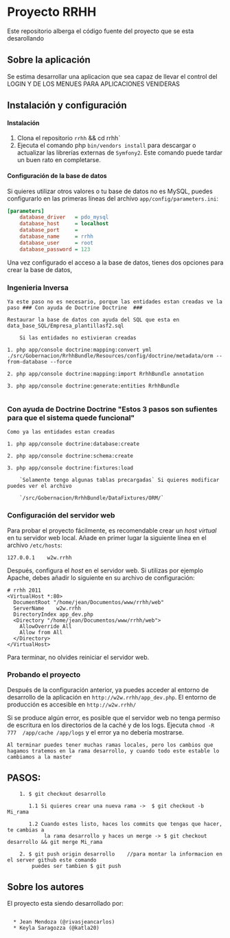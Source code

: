 Proyecto RRHH
==================

Este repositorio alberga el código fuente del proyecto que se esta desarollando

Sobre la aplicación
-------------------

Se estima desarrollar una aplicacion que sea capaz de llevar el control del LOGIN Y DE LOS MENUES PARA APLICACIONES VENIDERAS

Instalación y configuración
---------------------------

#### Instalación ####

  1. Clona el repositorio `rrhh`  && cd rrhh`
  2. Ejecuta el comando  php `bin/vendors install`  para descargar
  o actualizar las librerías externas de ``Symfony2``. Este comando puede tardar
  un buen rato en completarse.
  
#### Configuración de la base de datos ####

Si quieres utilizar otros valores o tu base de datos no es MySQL, puedes 
configurarlo en las primeras líneas del archivo `app/config/parameters.ini`:

```ini
[parameters]
    database_driver   = pdo_mysql
    database_host     = localhost
    database_port     =
    database_name     = rrhh
    database_user     = root
    database_password = 123
```

Una vez configurado el acceso a la base de datos, tienes dos opciones para crear la base de datos,

### Ingenieria Inversa ###

```
Ya este paso no es necesario, porque las entidades estan creadas ve la paso ### Con ayuda de Doctrine Doctrine  ###

Restaurar la base de datos con ayuda del SQL que esta en data_base_SQL/Empresa_plantillasf2.sql

    Si las entidades no estivieran creadas

1. php app/console doctrine:mapping:convert yml ./src/Gobernacion/RrhhBundle/Resources/config/doctrine/metadata/orm --from-database --force

2. php app/console doctrine:mapping:import RrhhBundle annotation

3. php app/console doctrine:generate:entities RrhhBundle


```

### Con ayuda de Doctrine Doctrine  "Estos 3 pasos son sufientes para que el sistema quede funcional" ###

```
Como ya las entidades estan creadas

1. php app/console doctrine:database:create

2. php app/console doctrine:schema:create

3. php app/console doctrine:fixtures:load
    
    `Solamente tengo algunas tablas precargadas` Si quieres modificar puedes ver el archivo

    `/src/Gobernacion/RrhhBundle/DataFixtures/ORM/`

```


### Configuración del servidor web ###

Para probar el proyecto fácilmente, es recomendable crear un *host virtual* en 
tu servidor web local. Añade en primer lugar la siguiente línea en el archivo 
`/etc/hosts`:

```
127.0.0.1    w2w.rrhh

```

Después, configura el *host* en el servidor web. Si utilizas por ejemplo 
Apache, debes añadir lo siguiente en su archivo de configuración:

```
# rrhh 2011
<VirtualHost *:80>
  DocumentRoot "/home/jean/Documentos/www/rrhh/web"
  ServerName    w2w.rrhh
  DirectoryIndex app_dev.php
  <Directory "/home/jean/Documentos/www/rrhh/web">
    AllowOverride All
    Allow from All
  </Directory>
</VirtualHost>

```

Para terminar, no olvides reiniciar el servidor web.

### Probando el proyecto ###

Después de la configuración anterior, ya puedes acceder al entorno de 
desarrollo de la aplicación en `http://w2w.rrhh/app_dev.php`. El 
entorno de producción es accesible en `http://w2w.rrhh/`

Si se produce algún error, es posible que el servidor web no tenga permiso de 
escritura en los directorios de la caché y de los logs. Ejecuta `chmod -R 777 
/app/cache /app/logs` y el error ya no 
debería mostrarse.



`Al terminar puedes tener muchas ramas locales, pero los cambios que hagamos tratemos
en la rama desarrollo, y cuando todo este estable lo cambiamos a la master`

## PASOS: ##

```
    1. $ git checkout desarrollo
        
       1.1 Si quieres crear una nueva rama ->  $ git checkout -b Mi_rama
       
       1.2 Cuando estes listo, haces los commits que tengas que hacer, te cambias a 
            la rama desarrollo y haces un merge -> $ git checkout desarrollo && git merge Mi_rama 

    2. $ git push origin desarrollo    //para montar la informacion en el server github este comando
        puedes ser tambien $ git push

```

Sobre los autores
-----------------

El proyecto esta siendo desarrollado por:

```

  * Jean Mendoza (@rivasjeancarlos)
  * Keyla Saragozza (@katla20)

```
